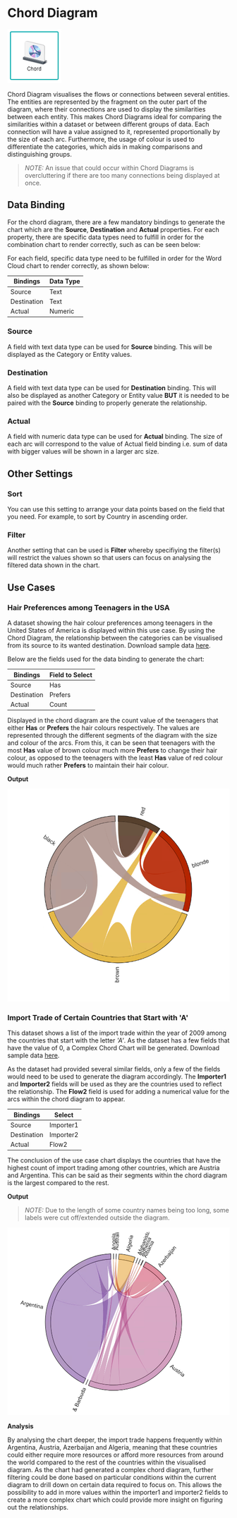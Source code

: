 # Chord Diagram

![ChordDiagram](./images/chord-diagram/chord.PNG)

Chord Diagram visualises the flows or connections between several entities. The entities are represented by the fragment on the outer part of the diagram, where their connections are used to display the similarities between each entity. This makes Chord Diagrams ideal for comparing the similarities within a dataset or between different groups of data. Each connection will have a value assigned to it, represented proportionally by the size of each arc. Furthermore, the usage of colour is used to differentiate the categories, which aids in making comparisons and distinguishing groups.

> *NOTE:* An issue that could occur within Chord Diagrams is overcluttering if there are too many connections being displayed at once.

## Data Binding

For the chord diagram, there are a few mandatory bindings to generate the chart which are the **Source**, **Destination** and **Actual** properties. For each property, there are specific data types need to fulfill in order for the combination chart to render correctly, such as can be seen below:

For each field, specific data type need to be fulfilled in order for the Word Cloud chart to render correctly, as shown below:

|Bindings |Data Type|
|---|---|
|Source|Text|
|Destination|Text|
|Actual|Numeric|

### Source

A field with text data type can be used for **Source** binding. This will be displayed as the Category or Entity values.

### Destination

A field with text data type can be used for **Destination** binding. This will also be displayed as another Category or Entity value **BUT** it is needed to be paired with the **Source** binding to properly generate the relationship.
### Actual

A field with numeric data type can be used for **Actual** binding. The size of each arc will correspond to the value of Actual field binding i.e. sum of data with bigger values will be shown in a larger arc size.

## Other Settings

### Sort

You can use this setting to arrange your data points based on the field that you need. For example, to sort by Country in ascending order.

### Filter

Another setting that can be used is **Filter** whereby specifiying the filter(s) will restrict the values shown so that users can focus on analysing the filtered data shown in the chart.

## Use Cases

### Hair Preferences among Teenagers in the USA
A dataset showing the hair colour preferences among teenagers in the United States of America is displayed within this use case.  By using the Chord Diagram, the relationship between the categories can be visualised from its source to its wanted destination. Download sample data [here](./sample-data/chord-diagram/hair.csv).

Below are the fields used for the data binding to generate the chart:

|Bindings |Field to Select|
|---|---|
|Source|Has|
|Destination|Prefers|
|Actual|Count|

Displayed in the chord diagram are the count value of the teenagers that either **Has** or **Prefers** the hair colours respectively. The values are represented through the different segments of the diagram with the size and colour of the arcs. From this, it can be seen that teenagers with the most **Has** value of brown colour much more **Prefers** to change their hair colour, as opposed to the teenagers with the least **Has** value of red colour would much rather **Prefers** to maintain their hair colour.

**Output**

![Hair Preference](./images/chord-diagram/output-1.PNG)

### Import Trade of Certain Countries that Start with 'A'
This dataset shows a list of the import trade within the year of 2009 among the countries that start with the letter *'A'*. As the dataset has a few fields that have the value of 0, a Complex Chord Chart will be generated. Download sample data [here](./sample-data/chord-diagram/trade-a.csv).

As the dataset had provided several similar fields, only a few of the fields would need to be used to generate the diagram accordingly. The **Importer1** and **Importer2** fields will be used as they are the countries used to reflect the relationship. The **Flow2** field is used for adding a numerical value for the arcs within the chord diagram to appear.

|Bindings |Select|
|---|---|
|Source|Importer1|
|Destination|Importer2|
|Actual|Flow2|

The conclusion of the use case chart displays the countries that have the highest count of import trading among other countries, which are Austria and Argentina. This can be said as their segments within the chord diagram is the largest compared to the rest.

**Output**

>*NOTE:* Due to the length of some country names being too long, some labels were cut off/extended outside the diagram.

![Import Trade A](./images/chord-diagram/output-2.PNG)

**Analysis**

By analysing the chart deeper, the import trade happens frequently within Argentina, Austria, Azerbaijan and Algeria, meaning that these countries could either require more resources or afford more resources from around the world compared to the rest of the countries within the visualised diagram. As the chart had generated a complex chord diagram, further filtering could be done based on particular conditions within the current diagram to drill down on certain data required to focus on. This allows the possibility to add in more values within the importer1 and importer2 fields to create a more complex chart which could provide more insight on figuring out the relationships.